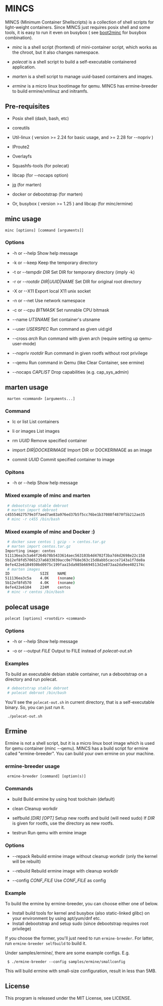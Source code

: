 # MINCS

MINCS (Minimum Container Shellscripts) is a collection of shell scripts
for light-weight containers. Since MINCS just requires posix shell and
some tools, it is easy to run it even on busybox ( see [boot2minc](https://github.com/mhiramat/boot2minc) for busybox combination).

* *minc* is a shell script (frontend) of mini-container script, which
 works as the chroot, but it also changes namespace.

* *polecat* is a shell script to build a self-executable containered
 application.

* *marten* is a shell script to manage uuid-based containers and images.

* *ermine* is a micro linux bootimage for qemu. MINCS has ermine-breeder
 to build ermine/vmlinuz and initramfs.

## Pre-requisites

- Posix shell (dash, bash, etc)
- coreutils
- Util-linux ( version >= 2.24 for basic usage, and >= 2.28 for --nopriv )
- IProute2
- Overlayfs
- Squashfs-tools (for polecat)
- libcap (for --nocaps option)
- [jq](https://github.com/stedolan/jq/) (for marten)
- docker or debootstrap (for marten)

- Or, busybox ( version >= 1.25 ) and libcap (for minc/ermine)

## minc usage

` minc [options] [command [arguments]] `

### Options

* -h or --help
       Show help message

* -k or --keep
       Keep the temporary directory

* -t or --tempdir *DIR*
       Set DIR for temporary directory (imply -k)

* -r or --rootdir *DIR*|*UUID*|*NAME*
       Set DIR for original root directory

* -X or --X11
       Export local X11 unix socket

* -n or --net
       Use network namespace

* -c or --cpu *BITMASK*
       Set runnable CPU bitmask

* --name *UTSNAME*
       Set container's utsname

* --user *USERSPEC*
       Run command as given uid:gid

* --cross *arch*
       Run command with given arch (require setting up qemu-user-mode)

* --nopriv *rootdir*
       Run command in given rootfs without root privilege

* --qemu
       Run command in Qemu (like Clear Container, see ermine)

* --nocaps *CAPLIST*
       Drop capabilities (e.g. cap_sys_admin)

## marten usage

` marten <command> [arguments...]`

### Command

* lc or list
	List containers

* li or images
	List images

* rm *UUID*
	Remove specified container

* import *DIR*|*DOCKERIMAGE*
	Import DIR or DOCKERIMAGE as an image

* commit *UUID*
	Commit specified container to image

### Opitons

* -h or --help
       Show help message

### Mixed example of minc and marten

```sh
 # debootstrap stable debroot
 # marten import debroot
c45554627579e3f7aed7ae83a976ed37b5f5cc76be1b37088f4870f5b212ae35
 # minc -r c455 /bin/bash
```

### Mixed example of minc and Docker :)

```sh
 # docker save centos | gzip - > centos.tar.gz
 # marten import centos.tar.gz
Importing image: centos
511136ea3c5a64f264b78b5433614aec563103b4d4702f3ba7d4d2698e22c158
5b12ef8fd57065237a6833039acc0e7f68e363c15d8abb5cacce7143a1f7de8a
8efe422e6104930bd0975c199faa15da985b6694513d2e873aa2da9ee402174c
 # marten images
ID              SIZE    NAME
511136ea3c5a    4.0K    (noname)
5b12ef8fd570    4.0K    (noname)
8efe422e6104    224M    centos
 # minc -r centos /bin/bash
```

## polecat usage

` polecat [options] <rootdir> <command> `

### Options

* -h or --help
       Show help message

* -o or --output *FILE*
       Output to FILE instead of *polecat-out.sh*

### Examples

To build an executable debian stable container, run a debootstrap on
a directory and run polecat.

```sh
 # debootstrap stable debroot
 # polecat debroot /bin/bash
```

You'll see the `polecat-out.sh` in current directory, that is
a self-executable binary. So, you can just run it.

` ./polecat-out.sh`

## Ermine

Ermine is not a shell script, but it is a micro linux boot image which is
used for qemu container (minc --qemu). MINCS has a build script for ermine
called "ermine-breeder". You can build your own ermine on your machine.

### ermine-breeder usage

` ermine-breeder [command] [option(s)]`

### Commands

* build
	Build ermine by using host toolchain (default)

* clean
	Cleanup workdir

* selfbuild *[DIR]* *[OPT]*
	Setup new rootfs and build (will need sudo)
	If *DIR* is given for rootfs, use the directory as new rootfs.

* testrun
	Run qemu with ermine image

### Options

* --repack
	Rebuild ermine image without cleanup workdir
	(only the kernel will be rebuilt)

* --rebuild
	Rebuild ermine image with cleanup workdir

* --config *CONF_FILE*
	Use *CONF_FILE* as config

### Example

To build the ermine by ermine-breeder, you can choose either one of below.

- Install build tools for kernel and busybox (also static-linked glibc) on
  your environment by using apt/yum/dnf etc.
- Install debootstrap and setup sudo (since debootstrap requires root
  privilege)

If you choose the former, you'll just need to run `ermine-breeder`.
For latter, run `ermine-breeder selfbuild` to build it.

Under samples/ermine/, there are some example configs. E.g.

```
 $ ./ermine-breeder --config samples/ermine/smallconfig
```

This will build ermine with small-size configuration, result in less than 5MB.

## License

This program is released under the MIT License, see LICENSE.

